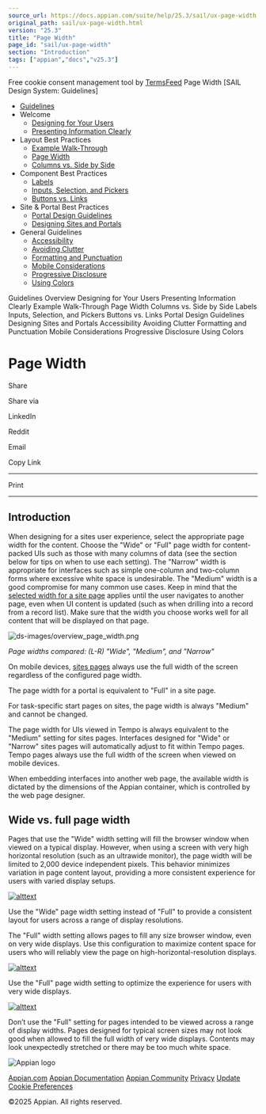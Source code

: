 ```yaml
---
source_url: https://docs.appian.com/suite/help/25.3/sail/ux-page-width.html
original_path: sail/ux-page-width.html
version: "25.3"
title: "Page Width"
page_id: "sail/ux-page-width"
section: "Introduction"
tags: ["appian","docs","v25.3"]
---
```



Free cookie consent management tool by [TermsFeed](https://www.termsfeed.com/) Page Width \[SAIL Design System: Guidelines\]

-   [Guidelines](/suite/help/25.3/sail/guidance.html)
-   Welcome
    -   [Designing for Your Users](/suite/help/25.3/sail/ux-designing-for-your-users.html)
    -   [Presenting Information Clearly](/suite/help/25.3/sail/ux-presenting-information-clearly.html)
-   Layout Best Practices
    -   [Example Walk-Through](/suite/help/25.3/sail/ux-example-walkthrough.html)
    -   [Page Width](#)
    -   [Columns vs. Side by Side](/suite/help/25.3/sail/ux-columns-and-side-by-side.html)
-   Component Best Practices
    -   [Labels](/suite/help/25.3/sail/ux-labels.html)
    -   [Inputs, Selection, and Pickers](/suite/help/25.3/sail/ux-inputs.html)
    -   [Buttons vs. Links](/suite/help/25.3/sail/ux-buttons-vs-links.html)
-   Site & Portal Best Practices
    -   [Portal Design Guidelines](/suite/help/25.3/sail/ux-portals.html)
    -   [Designing Sites and Portals](/suite/help/25.3/sail/ux-site-branding.html)
-   General Guidelines
    -   [Accessibility](/suite/help/25.3/sail/ux-accessibility.html)
    -   [Avoiding Clutter](/suite/help/25.3/sail/ux-avoiding-clutter.html)
    -   [Formatting and Punctuation](/suite/help/25.3/sail/ux-formatting-and-punctuation.html)
    -   [Mobile Considerations](/suite/help/25.3/sail/ux-mobile-considerations.html)
    -   [Progressive Disclosure](/suite/help/25.3/sail/ux-progressive-disclosure.html)
    -   [Using Colors](/suite/help/25.3/sail/ux-color-overview.html)

Guidelines Overview Designing for Your Users Presenting Information Clearly Example Walk-Through Page Width Columns vs. Side by Side Labels Inputs, Selection, and Pickers Buttons vs. Links Portal Design Guidelines Designing Sites and Portals Accessibility Avoiding Clutter Formatting and Punctuation Mobile Considerations Progressive Disclosure Using Colors

# Page Width

Share

Share via

LinkedIn

Reddit

Email

Copy Link

* * *

Print

* * *

## Introduction

When designing for a sites user experience, select the appropriate page width for the content. Choose the "Wide" or "Full" page width for content-packed UIs such as those with many columns of data (see the section below for tips on when to use each setting). The "Narrow" width is appropriate for interfaces such as simple one-column and two-column forms where excessive white space is undesirable. The "Medium" width is a good compromise for many common use cases. Keep in mind that the [selected width for a site page](ux-header-content-layout.html#site-page-width) applies until the user navigates to another page, even when UI content is updated (such as when drilling into a record from a record list). Make sure that the width you choose works well for all content that will be displayed on that page.

![ds-images/overview_page_width.png](ds-images/overview_page_width.png)

_Page widths compared: (L-R) "Wide", "Medium", and "Narrow"_

On mobile devices, [sites pages](../sites_object.html#add-a-page) always use the full width of the screen regardless of the configured page width.

The page width for a portal is equivalent to "Full" in a site page.

For task-specific start pages on sites, the page width is always "Medium" and cannot be changed.

The page width for UIs viewed in Tempo is always equivalent to the "Medium" setting for sites pages. Interfaces designed for "Wide" or "Narrow" sites pages will automatically adjust to fit within Tempo pages. Tempo pages always use the full width of the screen when viewed on mobile devices.

When embedding interfaces into another web page, the available width is dictated by the dimensions of the Appian container, which is controlled by the web page designer.

## Wide vs. full page width

Pages that use the "Wide" width setting will fill the browser window when viewed on a typical display. However, when using a screen with very high horizontal resolution (such as an ultrawide monitor), the page width will be limited to 2,000 device independent pixels. This behavior minimizes variation in page content layout, providing a more consistent experience for users with varied display setups.

[![alttext](ds-images/page_width_wide_do.png)](ds-images/page_width_wide_do.png)

Use the "Wide" page width setting instead of "Full" to provide a consistent layout for users across a range of display resolutions.

The "Full" width setting allows pages to fill any size browser window, even on very wide displays. Use this configuration to maximize content space for users who will reliably view the page on high-horizontal-resolution displays.

[![alttext](ds-images/page_width_full_do.png)](ds-images/page_width_full_do.png)

Use the "Full" page width setting to optimize the experience for users with very wide displays.

[![alttext](ds-images/page_width_full_dont.png)](ds-images/page_width_full_dont.png)

Don’t use the "Full" setting for pages intended to be viewed across a range of display widths. Pages designed for typical screen sizes may not look good when allowed to fill the full width of very wide displays. Contents may look unexpectedly stretched or there may be too much white space.

![Appian logo](../images/design-sys/logo-appian-white-rebrand.svg)

[Appian.com](https://www.appian.com/) [Appian Documentation](/suite/help/25.3/) [Appian Community](https://community.appian.com) [Privacy](https://appian.com/legal/privacy-information.html) [Update Cookie Preferences](#)
 

©2025 Appian. All rights reserved.